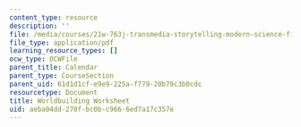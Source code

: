 ```yaml
---
content_type: resource
description: ''
file: /media/courses/21w-763j-transmedia-storytelling-modern-science-fiction-spring-2014/aeba04dd270fbc0bc9666ed7a17c357e_MIT21W_763JS14_Wrldbuildng.pdf
file_type: application/pdf
learning_resource_types: []
ocw_type: OCWFile
parent_title: Calendar
parent_type: CourseSection
parent_uid: 61d1d1cf-e9e9-225a-f779-20b79c3b0cdc
resourcetype: Document
title: Worldbuilding Worksheet
uid: aeba04dd-270f-bc0b-c966-6ed7a17c357e
---
```

